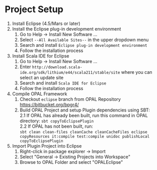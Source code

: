 # Project Setup
1. Install Eclipse (4.5/Mars or later)
2. Install the Eclipse plug-in development environment
    1. Go to Help -> Install New Software ...
    2. Select `--All Available Sites--` in the upper dropdown menu
    3. Search and install `Eclipse plug-in development environment`
    4. Follow the installation process
3. Install Scala IDE for Eclipse
    1. Go to Help -> Install New Software ...
    2. Enter `http://download.scala-ide.org/sdk/lithium/e44/scala211/stable/site` where you can select an update site
    3. Search and install `Scala IDE for Eclipse`
    4. Follow the installation process
4. Compile OPAL Framework
    1. Checkout `eclipse` branch from OPAL Repository https://bitbucket.org/bpgr4/
    2. Build OPAL Project and setup Plugin dependencies using SBT:  
    2.1 If OPAL has already been built, run this command in OPAL directory: `sbt copyToEclipsePlugin`  
    2.2 If OPAL has not been built, run:  
    `sbt clean clean-files cleanCache cleanCacheFiles eclipse copyResources it:compile test:compile unidoc publishLocal           copyToEclipsePlugin`  
5. Import Plugin Project into Eclipse
    1. Right-click in package explorer -> Import
    2. Select "General -> Existing Projects into Workspace"
    3. Browse to OPAL Folder and select "OPALEclipse"
